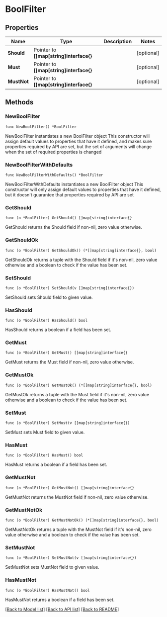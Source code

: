 # BoolFilter

## Properties

Name | Type | Description | Notes
------------ | ------------- | ------------- | -------------
**Should** | Pointer to **[]map[string]interface{}** |  | [optional] 
**Must** | Pointer to **[]map[string]interface{}** |  | [optional] 
**MustNot** | Pointer to **[]map[string]interface{}** |  | [optional] 

## Methods

### NewBoolFilter

`func NewBoolFilter() *BoolFilter`

NewBoolFilter instantiates a new BoolFilter object
This constructor will assign default values to properties that have it defined,
and makes sure properties required by API are set, but the set of arguments
will change when the set of required properties is changed

### NewBoolFilterWithDefaults

`func NewBoolFilterWithDefaults() *BoolFilter`

NewBoolFilterWithDefaults instantiates a new BoolFilter object
This constructor will only assign default values to properties that have it defined,
but it doesn't guarantee that properties required by API are set

### GetShould

`func (o *BoolFilter) GetShould() []map[string]interface{}`

GetShould returns the Should field if non-nil, zero value otherwise.

### GetShouldOk

`func (o *BoolFilter) GetShouldOk() (*[]map[string]interface{}, bool)`

GetShouldOk returns a tuple with the Should field if it's non-nil, zero value otherwise
and a boolean to check if the value has been set.

### SetShould

`func (o *BoolFilter) SetShould(v []map[string]interface{})`

SetShould sets Should field to given value.

### HasShould

`func (o *BoolFilter) HasShould() bool`

HasShould returns a boolean if a field has been set.

### GetMust

`func (o *BoolFilter) GetMust() []map[string]interface{}`

GetMust returns the Must field if non-nil, zero value otherwise.

### GetMustOk

`func (o *BoolFilter) GetMustOk() (*[]map[string]interface{}, bool)`

GetMustOk returns a tuple with the Must field if it's non-nil, zero value otherwise
and a boolean to check if the value has been set.

### SetMust

`func (o *BoolFilter) SetMust(v []map[string]interface{})`

SetMust sets Must field to given value.

### HasMust

`func (o *BoolFilter) HasMust() bool`

HasMust returns a boolean if a field has been set.

### GetMustNot

`func (o *BoolFilter) GetMustNot() []map[string]interface{}`

GetMustNot returns the MustNot field if non-nil, zero value otherwise.

### GetMustNotOk

`func (o *BoolFilter) GetMustNotOk() (*[]map[string]interface{}, bool)`

GetMustNotOk returns a tuple with the MustNot field if it's non-nil, zero value otherwise
and a boolean to check if the value has been set.

### SetMustNot

`func (o *BoolFilter) SetMustNot(v []map[string]interface{})`

SetMustNot sets MustNot field to given value.

### HasMustNot

`func (o *BoolFilter) HasMustNot() bool`

HasMustNot returns a boolean if a field has been set.


[[Back to Model list]](../README.md#documentation-for-models) [[Back to API list]](../README.md#documentation-for-api-endpoints) [[Back to README]](../README.md)


